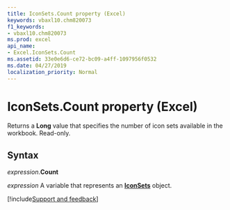 ```yaml
---
title: IconSets.Count property (Excel)
keywords: vbaxl10.chm820073
f1_keywords:
- vbaxl10.chm820073
ms.prod: excel
api_name:
- Excel.IconSets.Count
ms.assetid: 33e0e6d6-ce72-bc09-a4ff-1097956f0532
ms.date: 04/27/2019
localization_priority: Normal
---
```



# IconSets.Count property (Excel)

Returns a **Long** value that specifies the number of icon sets available in the workbook. Read-only.


## Syntax

_expression_.**Count**

_expression_ A variable that represents an **[IconSets](Excel.IconSets.md)** object.




[!include[Support and feedback](~/includes/feedback-boilerplate.md)]